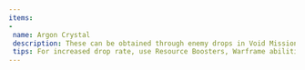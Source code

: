 ```yaml
---
items:
-
 name: Argon Crystal
 description: These can be obtained through enemy drops in Void Missions
 tips: For increased drop rate, use Resource Boosters, Warframe abilities such as Pilfering (from Hydroid or Khora) or Desecrate (from Nekros), break Argon Deposits, and play with a squad (more enemies, more loot)
---
```

